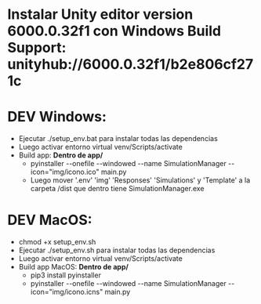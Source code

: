 # Instalar Unity editor version 6000.0.32f1 con Windows Build Support: unityhub://6000.0.32f1/b2e806cf271c

# DEV Windows:
- Ejecutar ./setup_env.bat para instalar todas las dependencias
- Luego activar entorno virtual venv/Scripts/activate 
- Build app:
    **Dentro de app/**
    - pyinstaller --onefile --windowed --name SimulationManager --icon="img/icono.ico" main.py
    - Luego mover '.env' 'img' 'Responses' 'Simulations' y 'Template' a la carpeta /dist que dentro tiene SimulationManager.exe
# DEV MacOS:
- chmod +x setup_env.sh
- Ejecutar ./setup_env.sh para instalar todas las dependencias
- Luego activar entorno virtual venv/Scripts/activate 
- Build app MacOS:
    **Dentro de app/** 
    - pip3 install pyinstaller
    - pyinstaller --onefile --windowed --name SimulationManager --icon="img/icono.icns" main.py